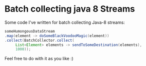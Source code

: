 # Batch collecting java 8 Streams

Some code I've written for batch collecting Java-8 streams:


```java
someHumongousDataStream
.map(element -> doSomeBlackVoodooMagic(element))
.collect(BatchCollector.collect(
	 List<Element> elements -> sendToSomeDestination(elements),
	 1000));
```

  Feel free to do with it as you like :)
